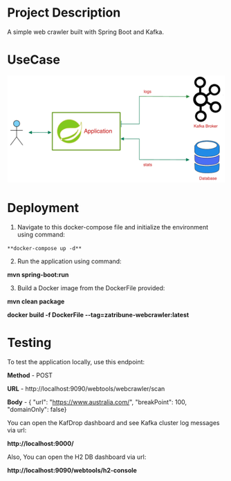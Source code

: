 # Project Description
A simple web crawler built with Spring Boot and Kafka.

# UseCase
![use case](usecase.png)

# Deployment
1. Navigate to this docker-compose file and initialize the environment using command:

`**docker-compose up -d**`

2. Run the application using command:

**mvn spring-boot:run**

3. Build a Docker image from the DockerFile provided:

**mvn clean package**

**docker build -f DockerFile --tag=zatribune-webcrawler:latest**


# Testing

To test the application locally, use this endpoint:

**Method**  - POST 
 
**URL**  -  http://localhost:9090/webtools/webcrawler/scan	 

**Body** - { "url": "https://www.australia.com/", "breakPoint": 100, "domainOnly": false} 



You can open the KafDrop dashboard and see Kafka cluster log messages via url:

**http://localhost:9000/**


Also, You can open the H2 DB dashboard via url:

**http://localhost:9090/webtools/h2-console**
